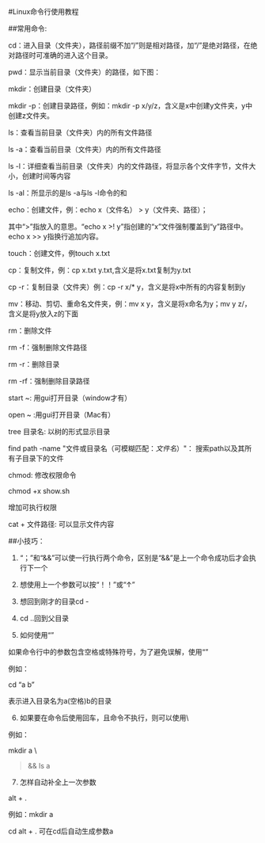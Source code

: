 #Linux命令行使用教程

##常用命令:

cd：进入目录（文件夹），路径前缀不加“/”则是相对路径，加“/”是绝对路径，在绝对路径时可准确的进入这个目录。

pwd：显示当前目录（文件夹）的路径，如下图：


mkdir：创建目录（文件夹）

mkdir -p：创建目录路径，例如：mkdir -p x/y/z，含义是x中创建y文件夹，y中创建z文件夹。

ls：查看当前目录（文件夹）内的所有文件路径

ls -a：查看当前目录（文件夹）内的所有文件路径

ls -l：详细查看当前目录（文件夹）内的文件路径，将显示各个文件字节，文件大小，创建时间等内容

ls -al：所显示的是ls -a与ls -l命令的和

echo：创建文件，例：echo x（文件名） > y（文件夹、路径）；

其中“>”指放入的意思。“echo  x >! y”指创建的“x”文件强制覆盖到“y”路径中。echo x >> y指换行追加内容。

touch：创建文件，例touch x.txt

cp：复制文件，例：cp x.txt y.txt,含义是将x.txt复制为y.txt

cp -r：复制目录（文件夹）例：cp -r x/* y，含义是将x中所有的内容复制到y

mv：移动、剪切、重命名文件夹，例：mv x y，含义是将x命名为y；mv y z/，含义是将y放入z的下面

rm：删除文件

rm -f：强制删除文件路径

rm -r：删除目录

rm -rf：强制删除目录路径

start ~: 用gui打开目录（window才有）

open ~ :用gui打开目录（Mac有）

tree 目录名: 以树的形式显示目录

find path -name "文件或目录名（可模糊匹配：*文件名*）"： 搜索path以及其所有子目录下的文件


chmod: 修改权限命令

chmod +x show.sh

增加可执行权限

cat + 文件路径: 可以显示文件内容



##小技巧：

1. “；”和“&&”可以使一行执行两个命令，区别是“&&”是上一个命令成功后才会执行下一个

2. 想使用上一个参数可以按“！！”或“↑”

3. 想回到刚才的目录cd -

4. cd  ..回到父目录

5. 如何使用“”

如果命令行中的参数包含空格或特殊符号，为了避免误解，使用“”

例如：

cd “a b”

表示进入目录名为a(空格)b的目录

6. 如果要在命令后使用回车，且命令不执行，则可以使用\

例如：

mkdir a \

> && ls a


7. 怎样自动补全上一次参数

alt + .

例如：mkdir a

cd alt + .  可在cd后自动生成参数a
